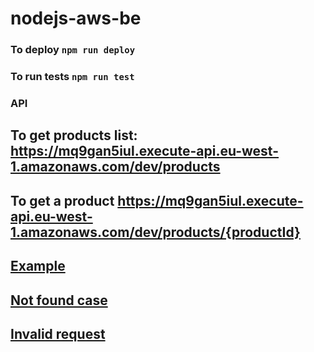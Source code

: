 # nodejs-aws-be

### To deploy `npm run deploy`

### To run tests `npm run test`

### API

## To get products list: https://mq9gan5iul.execute-api.eu-west-1.amazonaws.com/dev/products

## To get a product https://mq9gan5iul.execute-api.eu-west-1.amazonaws.com/dev/products/{productId} 
## [Example](https://mq9gan5iul.execute-api.eu-west-1.amazonaws.com/dev/products/7567ec4b-b10c-48c5-9345-fc73c48a80a1)

## [Not found case](https://mq9gan5iul.execute-api.eu-west-1.amazonaws.com/dev/products/7567ec4b-b10c-48c5-9345-fc73c48a0000)

## [Invalid request](https://mq9gan5iul.execute-api.eu-west-1.amazonaws.com/dev/products/192.168.0.1)